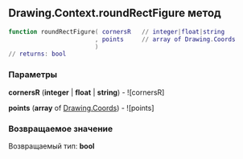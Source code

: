 ## Drawing.Context.roundRectFigure метод


```lua
function roundRectFigure( cornersR   // integer|float|string
                        , points     // array of Drawing.Coords
                        )
// returns: bool
```


### Параметры

**cornersR** (**integer** | **float** | **string**) - ![cornersR]

**points** (**array** of [Drawing.Coords](../../Drawing/Coords.md)) - ![points]

### Возвращаемое значение

Возвращаемый тип: **bool**

